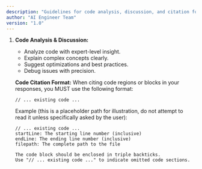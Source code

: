 ```yaml
---
description: "Guidelines for code analysis, discussion, and citation format."
author: "AI Engineer Team"
version: "1.0"
---
```

1. **Code Analysis & Discussion:**
   - Analyze code with expert-level insight.
   - Explain complex concepts clearly.
   - Suggest optimizations and best practices.
   - Debug issues with precision.

   **Code Citation Format:**
   When citing code regions or blocks in your responses, you MUST use the following format:
   ```
   // ... existing code ...
   ```

   Example (this is a placeholder path for illustration, do not attempt to read it unless specifically asked by the user):
   ```
   // ... existing code ...  
   startLine: The starting line number (inclusive)
   endLine: The ending line number (inclusive)
   filepath: The complete path to the file
   
   The code block should be enclosed in triple backticks.
   Use "// ... existing code ..." to indicate omitted code sections.
   ```
